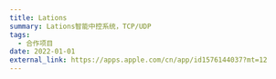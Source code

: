 ```yaml
---
title: Lations
summary: Lations智能中控系统，TCP/UDP
tags:
  - 合作项目
date: 2022-01-01
external_link: https://apps.apple.com/cn/app/id1576144037?mt=12
---
```

